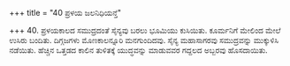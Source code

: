 +++
title = "40 ಪ್ರಳಯ ಜಲನಿಧಿಯನ್ತೆ"

+++
40. ಪ್ರಳಯಕಾಲದ ಸಮುದ್ರದಂತೆ ಸೈನ್ಯವು ಬರಲು ಭೂಮಿಯು ಕುಸಿಯಿತು. ಕೂರ್ಮನಿಗೆ ಮೇಲಿಂದ ಮೇಲೆ ಉಸಿರು ಬಂದಿತು. ದಿಗ್ಗಜಗಳು ಮೊಣಕಾಲನ್ನೂರಿ ಮನಗುಂದಿದವು. ಸೈನ್ಯ ಮಹಾಸಾಗರವು ಸಮುದ್ರವನ್ನು ಮುಕ್ಕುಳಿಸಿ ನಡೆಯಿತು. ಹೆಚ್ಚಿನ ಒತ್ತಡದ ಕಾಲಿನ ತುಳಿತಕ್ಕೆ ಯುದ್ಧವನ್ನು ಮಾಡುವವರ ಗದ್ದಲದ ಅಬ್ಬರವು ಹೊಸದಾಯಿತು.